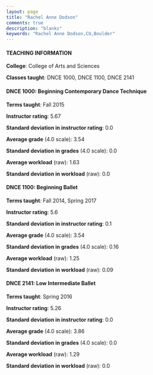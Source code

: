 ```yaml
---
layout: page
title: "Rachel Anne Dodson" 
comments: true
description: "blanks"
keywords: "Rachel Anne Dodson,CU,Boulder"
---
```

<head>
<script src="https://ajax.googleapis.com/ajax/libs/jquery/2.1.3/jquery.min.js"></script>
<script src="https://dl.dropboxusercontent.com/s/pc42nxpaw1ea4o9/highcharts.js?dl=0"></script>
<!-- <script src="../assets/js/highcharts.js"></script> -->
<style type="text/css">@font-face {
	font-family: "Bebas Neue";
	src: url(https://www.filehosting.org/file/details/544349/BebasNeue Regular.otf) format("opentype");
	}
	h1.Bebas { 
		font-family: "Bebas Neue", Verdana, Tahoma;
	}
</style>
</head>
	   
#### TEACHING INFORMATION

**College**: College of Arts and Sciences

**Classes taught**: DNCE 1000, DNCE 1100, DNCE 2141

#### DNCE 1000: Beginning Contemporary Dance Technique

**Terms taught**: Fall 2015

**Instructor rating**: 5.67

**Standard deviation in instructor rating**: 0.0

**Average grade** (4.0 scale): 3.54

**Standard deviation in grades** (4.0 scale): 0.0

**Average workload** (raw): 1.63

**Standard deviation in workload** (raw): 0.0

#### DNCE 1100: Beginning Ballet

**Terms taught**: Fall 2014, Spring 2017

**Instructor rating**: 5.6

**Standard deviation in instructor rating**: 0.1

**Average grade** (4.0 scale): 3.54

**Standard deviation in grades** (4.0 scale): 0.16

**Average workload** (raw): 1.25

**Standard deviation in workload** (raw): 0.09

#### DNCE 2141: Low Intermediate Ballet

**Terms taught**: Spring 2016

**Instructor rating**: 5.26

**Standard deviation in instructor rating**: 0.0

**Average grade** (4.0 scale): 3.86

**Standard deviation in grades** (4.0 scale): 0.0

**Average workload** (raw): 1.29

**Standard deviation in workload** (raw): 0.0

